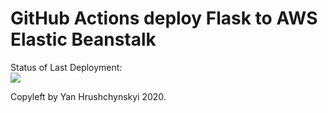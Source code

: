 # GitHub Actions deploy Flask to AWS Elastic Beanstalk




Status of Last Deployment:<br>
<img src="https://github.com/yan-hrushchynskyy/deploy_from_git_to_aws/workflows/CI-CD-Pipeline-to-AWS-ElasticBeanstalk/badge.svg?branch=main"><br>


Copyleft by Yan Hrushchynskyi 2020.
